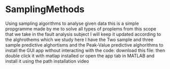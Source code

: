 # SamplingMethods
Using sampling algorithms to analyse given data
this is a simple propgramme made by me to solve all types of proplems from this scope that we take in the fault analysis subject I will keep it updated according to
the alghrothems which we study
here I have the Two sample and three sample predictive alghortisms and the Peak-Value predictive alghorithms 
to install the GUI app without interacting with the code:
download this file: 
then double click it with matlap installed or open the app tab in MATLAB and install it using the path installation video
